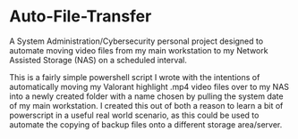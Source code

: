 # Auto-File-Transfer
A System Administration/Cybersecurity personal project designed to automate moving video files from my main workstation to my Network Assisted Storage (NAS) on a scheduled interval.

This is a fairly simple powershell script I wrote with the intentions of automatically moving my Valorant highlight .mp4 video files over to my NAS into a newly created folder with a name chosen by pulling the system date of my main workstation. I created this out of both a reason to learn a bit of powerscript in a useful real world scenario, as this could be used to automate the copying of backup files onto a different storage area/server.
